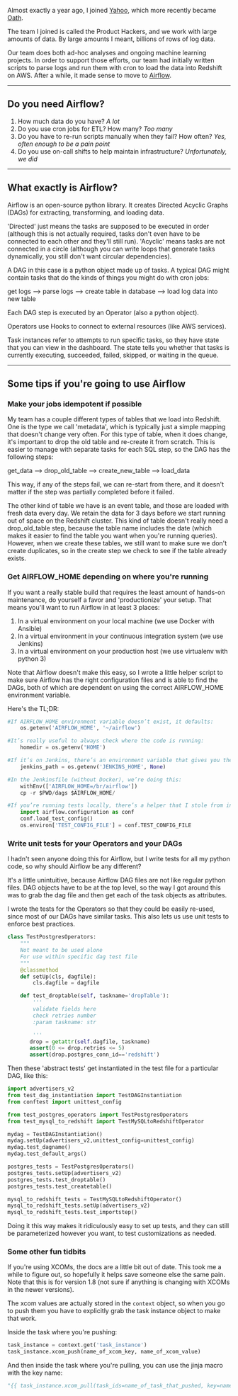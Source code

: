 Almost exactly a year ago, I joined [Yahoo][1], which more recently became [Oath][2]. 

The team I joined is called the Product Hackers, and we work with large amounts of data. By large amounts I meant, billions of rows of log data. 

Our team does both ad-hoc analyses and ongoing machine learning projects. In order to support those efforts, our team had initially written scripts to parse logs and run them with cron to load the data into Redshift on AWS. After a while, it made sense to move to [Airflow][3]. 

----------
## Do you need Airflow? ##

 1. How much data do you have?    *A lot*
2. Do you use cron jobs for ETL? How many?     *Too many*
3. Do you have to re-run scripts manually when they fail? How often?      *Yes, often enough to be a pain point*
4. Do you use on-call shifts to help maintain infrastructure?      *Unfortunately, we did*


----------
## What exactly is Airflow? ##

Airflow is an open-source python library. It creates Directed Acyclic Graphs (DAGs) for extracting, transforming, and loading data. 

'Directed' just means the tasks are supposed to be executed in order (although this is not actually required, tasks don't even have to be connected to each other and they'll still run). 'Acyclic' means tasks are not connected in a circle (although you can write loops that generate tasks dynamically, you still don't want circular dependencies). 

A DAG in this case is a python object made up of tasks. A typical DAG might contain tasks that do the kinds of things you might do with cron jobs:

get logs --> parse logs --> create table in database --> load log data into new table

Each DAG step is executed by an Operator (also a python object). 

Operators use Hooks to connect to external resources (like AWS services). 

Task instances refer to attempts to run specific tasks, so they have state that you can view in the dashboard. The state tells you whether that tasks is currently executing, succeeded, failed, skipped, or waiting in the queue. 


----------
## Some tips if you're going to use Airflow ##

### Make your jobs idempotent if possible ###

My team has a couple different types of tables that we load into Redshift. One is the type we call 'metadata', which is typically just a simple mapping that doesn't change very often. For this type of table, when it does change, it's important to drop the old table and re-create it from scratch. This is easier to manage with separate tasks for each SQL step, so the DAG has the following steps: 

get_data --> drop_old_table --> create_new_table --> load_data
 
This way, if any of the steps fail, we can re-start from there, and it doesn't matter if the step was partially completed before it failed. 

The other kind of table we have is an event table, and those are loaded with fresh data every day. We retain the data for 3 days before we start running out of space on the Redshift cluster. This kind of table doesn't really need a drop_old_table step, because the table name includes the date (which makes it easier to find the table you want when you're running queries). However, when we create these tables, we still want to make sure we don't create duplicates, so in the create step we check to see if the table already exists. 

### Get AIRFLOW_HOME depending on where you're running ###

If you want a really stable build that requires the least amount of hands-on maintenance, do yourself a favor and 'productionize' your setup. That means you'll want to run Airflow in at least 3 places:

 1. In a virtual environment on your local machine (we use Docker with Ansible)
 2. In a virtual environment in your continuous integration system (we use Jenkins)
 3. In a virtual environment on your production host (we use virtualenv with python 3)

Note that Airflow doesn't make this easy, so I wrote a little helper script to make sure Airflow has the right configuration files and is able to find the DAGs, both of which are dependent on using the correct AIRFLOW_HOME environment variable. 

Here's the TL;DR:

```python
#If AIRFLOW_HOME environment variable doesn’t exist, it defaults:
    os.getenv('AIRFLOW_HOME', '~/airflow')

#It’s really useful to always check where the code is running:
    homedir = os.getenv('HOME')

#If it’s on Jenkins, there’s an environment variable that gives you the path for that:
    jenkins_path = os.getenv('JENKINS_HOME', None)

#In the Jenkinsfile (without Docker), we’re doing this: 
    withEnv(['AIRFLOW_HOME=/br/airflow'])
    cp -r $PWD/dags $AIRFLOW_HOME/

#If you’re running tests locally, there’s a helper that I stole from inside Airflow’s guts:
    import airflow.configuration as conf
    conf.load_test_config()
    os.environ['TEST_CONFIG_FILE'] = conf.TEST_CONFIG_FILE
```

### Write unit tests for your Operators and your DAGs ###

I hadn't seen anyone doing this for Airflow, but I write tests for all my python code, so why should Airflow be any different?

It's a little unintuitive, because Airflow DAG files are not like regular python files. DAG objects have to be at the top level, so the way I got around this was to grab the dag file and then get each of the task objects as attributes. 

I wrote the tests for the Operators so that they could be easily re-used, since most of our DAGs have similar tasks. This also lets us use unit tests to enforce best practices. 

```python
class TestPostgresOperators:
    """
    Not meant to be used alone
    For use within specific dag test file
    """
    @classmethod
    def setUp(cls, dagfile):
        cls.dagfile = dagfile

    def test_droptable(self, taskname='dropTable'):
        '''
        validate fields here
        check retries number
        :param taskname: str

        '''
       drop = getattr(self.dagfile, taskname)
       assert(0 <= drop.retries <= 5)
       assert(drop.postgres_conn_id=='redshift')
```

Then these 'abstract tests' get instantiated in the test file for a particular DAG, like this:

```python
import advertisers_v2
from test_dag_instantiation import TestDAGInstantiation
from conftest import unittest_config

from test_postgres_operators import TestPostgresOperators
from test_mysql_to_redshift import TestMySQLtoRedshiftOperator

mydag = TestDAGInstantiation()
mydag.setUp(advertisers_v2,unittest_config=unittest_config)
mydag.test_dagname()
mydag.test_default_args()

postgres_tests = TestPostgresOperators()
postgres_tests.setUp(advertisers_v2)
postgres_tests.test_droptable()
postgres_tests.test_createtable()

mysql_to_redshift_tests = TestMySQLtoRedshiftOperator()
mysql_to_redshift_tests.setUp(advertisers_v2)
mysql_to_redshift_tests.test_importstep()
```

Doing it this way makes it ridiculously easy to set up tests, and they can still be parameterized however you want, to test customizations as needed. 


### Some other fun tidbits ###

If you're using XCOMs, the docs are a little bit out of date. This took me a while to figure out, so hopefully it helps save someone else the same pain. Note that this is for version 1.8 (not sure if anything is changing with XCOMs in the newer versions). 

The xcom values are actually stored in the `context` object, so when you go to push them you have to explicitly grab the task instance object to make that work.

Inside the task where you're pushing:

```python
task_instance = context.get('task_instance')
task_instance.xcom_push(name_of_xcom_key, name_of_xcom_value)
```

And then inside the task where you're pulling, you can use the jinja macro with the key name:

```python
"{{ task_instance.xcom_pull(task_ids=name_of_task_that_pushed, key=name_of_xcom_key) }}"
```
 

  [1]: https://www.yahoo.com
  [2]: https://www.oath.com
  [3]: http://pythonhosted.org/airflow/